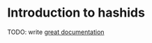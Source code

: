 # Introduction to hashids

TODO: write [great documentation](http://jacobian.org/writing/great-documentation/what-to-write/)
